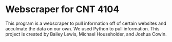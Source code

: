 # Webscraper for CNT 4104
This program is a webscraper to pull information off of certain websites and acculmate the data on our own. We used Python to pull information.
This project is created by Bailey Lewis, Michael Householder, and Joshua Cowin.
